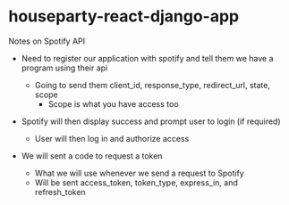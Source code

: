 # houseparty-react-django-app

Notes on Spotify API

- Need to register our application with spotify and tell them we have a program using their api
  - Going to send them client_id, response_type, redirect_url, state, scope
    - Scope is what you have access too
- Spotify will then display success and prompt user to login (if required)
  - User will then log in and authorize access

- We will sent a code to request a token
  - What we will use whenever we send a request to Spotify
  - Will be sent access_token, token_type, express_in, and refresh_token